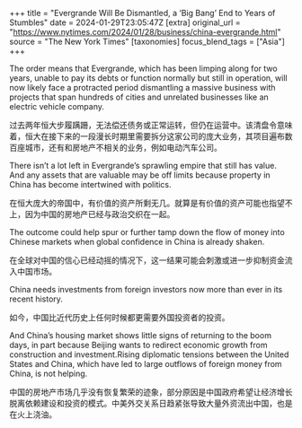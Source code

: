 +++
title = "Evergrande Will Be Dismantled, a ‘Big Bang’ End to Years of Stumbles"
date = 2024-01-29T23:05:47Z
[extra]
original_url = "https://www.nytimes.com/2024/01/28/business/china-evergrande.html"
source = "The New York Times"
[taxonomies]
focus_blend_tags = ["Asia"]
+++

The order means that Evergrande, which has been limping along for two years, unable to pay its debts or function normally but still in operation, will now likely face a protracted period dismantling a massive business with projects that span hundreds of cities and unrelated businesses like an electric vehicle company.

过去两年恒大步履蹒跚，无法偿还债务或正常运转，但仍在运营中。该清盘令意味着，恒大在接下来的一段漫长时期里需要拆分这家公司的庞大业务，其项目遍布数百座城市，还有和房地产不相关的业务，例如电动汽车公司。

There isn’t a lot left in Evergrande’s sprawling empire that still has value. And any assets that are valuable may be off limits because property in China has become intertwined with politics.

在恒大庞大的帝国中，有价值的资产所剩无几。就算是有价值的资产可能也指望不上，因为中国的房地产已经与政治交织在一起。

The outcome could help spur or further tamp down the flow of money into Chinese markets when global confidence in China is already shaken.

在全球对中国的信心已经动摇的情况下，这一结果可能会刺激或进一步抑制资金流入中国市场。

China needs investments from foreign investors now more than ever in its recent history.

如今，中国比近代历史上任何时候都更需要外国投资者的投资。

And China’s housing market shows little signs of returning to the boom days, in part because Beijing wants to redirect economic growth from construction and investment.Rising diplomatic tensions between the United States and China, which have led to large outflows of foreign money from China, is not helping.

中国的房地产市场几乎没有恢复繁荣的迹象，部分原因是中国政府希望让经济增长脱离依赖建设和投资的模式。中美外交关系日趋紧张导致大量外资流出中国，也是在火上浇油。
